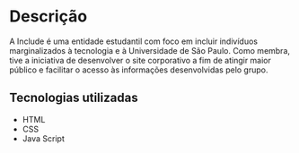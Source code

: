 # Descrição
<p>A Include é uma entidade estudantil com foco em incluir indivíduos marginalizados à tecnologia e à Universidade de São Paulo. Como membra, tive a iniciativa de desenvolver o site corporativo a fim de atingir maior público e facilitar o acesso às informações desenvolvidas pelo grupo.

## Tecnologias utilizadas
- HTML
- CSS
- Java Script
